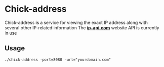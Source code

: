 # Chick-address

Chick-address is a service for viewing the exact IP address along with several other IP-related information 
The **[ip-api.com]("https://ip-api.com")** website API is currently in use

## Usage
```
./chick-address -port=8080 -url="yourdomain.com"
```